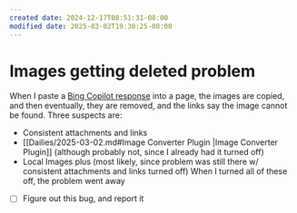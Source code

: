 ```yaml
---
created date: 2024-12-17T08:51:31-08:00
modified date: 2025-03-02T19:30:25-08:00
---
```

# Images getting deleted problem

When I paste a [Bing Copilot response](https://sl.bing.net/eVYLr6kTKBU) into a page, the images are copied, and then eventually, they are removed, and the links say the image cannot be found.  Three suspects are:
- Consistent attachments and links
- [[Dailies/2025-03-02.md#Image Converter Plugin |Image Converter Plugin]] (although probably not, since I already had it turned off)
- Local Images plus (most likely, since problem was still there w/ consistent attachments and links turned off)
When I turned all of these off, the problem went away
- [ ] Figure out this bug, and report it